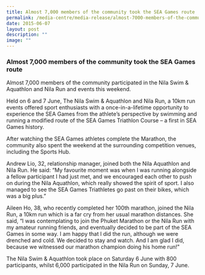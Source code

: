 ```yaml
---
title: Almost 7,000 members of the community took the SEA Games route
permalink: /media-centre/media-release/almost-7000-members-of-the-community-took-the-sea-games-route/
date: 2015-06-07
layout: post
description: ""
image: ""
---
```

### **Almost 7,000 members of the community took the SEA Games route**
Almost 7,000 members of the community participated in the Nila Swim & Aquathlon and Nila Run and events this weekend.

Held on 6 and 7 June, The Nila Swim & Aquathlon and Nila Run, a 10km run events offered sport enthusiasts with a once-in-a-lifetime opportunity to experience the SEA Games from the athlete’s perspective by swimming and running a modified route of the SEA Games Triathlon Course – a first in SEA Games history.  

After watching the SEA Games athletes complete the Marathon, the community also spent the weekend at the surrounding competition venues, including the Sports Hub.  

Andrew Lio, 32, relationship manager, joined both the Nila Aquathlon and Nila Run. He said: “My favourite moment was when I was running alongside a fellow participant I had just met, and we encouraged each other to push on during the Nila Aquathlon, which really showed the spirit of sport. I also managed to see the SEA Games Triathletes go past on their bikes, which was a big plus.”  

Aileen Ho, 38, who recently completed her 100th marathon, joined the Nila Run, a 10km run which is a far cry from her usual marathon distances. She said, “I was contemplating to join the Phuket Marathon or the Nila Run with my amateur running friends, and eventually decided to be part of the SEA Games in some way. I am happy that I did the run, although we were drenched and cold. We decided to stay and watch. And I am glad I did, because we witnessed our marathon champion doing his home run!"

The Nila Swim & Aquathlon took place on Saturday 6 June with 800 participants, whilst 6,000 participated in the Nila Run on Sunday, 7 June.
